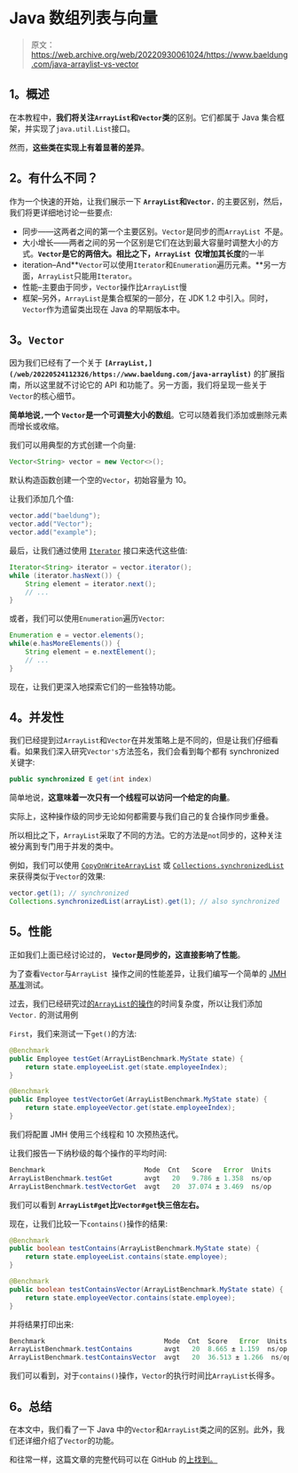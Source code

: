 # Java 数组列表与向量

> 原文：<https://web.archive.org/web/20220930061024/https://www.baeldung.com/java-arraylist-vs-vector>

## 1。概述

在本教程中，**我们将关注`ArrayList`和`Vector`类**的区别。它们都属于 Java 集合框架，并实现了`java.util.List`接口。

然而，**这些类在实现上有着显著的差异**。

## 2。有什么不同？

作为一个快速的开始，让我们展示一下 **`ArrayList`和`Vector.`** 的主要区别，然后，我们将更详细地讨论一些要点:

*   同步——这两者之间的第一个主要区别。`Vector`是同步的而`ArrayList `不是。
*   大小增长——两者之间的另一个区别是它们在达到最大容量时调整大小的方式。**`Vector`是它的两倍大。相比之下，`ArrayList `仅增加其长度**的一半
*   iteration–And**`Vector`可以使用`Iterator`和`Enumeration`遍历元素。**另一方面，`ArrayList`只能用`Iterator`。
*   性能–主要由于同步，`Vector`操作比`ArrayList`慢
*   框架–另外，`ArrayList`是集合框架的一部分，在 JDK 1.2 中引入。同时，`Vector`作为遗留类出现在 Java 的早期版本中。

## 3。`Vector`

因为我们已经有了一个关于 ****`[ArrayList,](/web/20220524112326/https://www.baeldung.com/java-arraylist)`**** 的扩展指南，所以这里就不讨论它的 API 和功能了。另一方面，我们将呈现一些关于`Vector`的核心细节。

**简单地说`,`一个 `Vector`是一个可调整大小的数组**。它可以随着我们添加或删除元素而增长或收缩。

我们可以用典型的方式创建一个向量:

```java
Vector<String> vector = new Vector<>();
```

默认构造函数创建一个空的`Vector`，初始容量为 10。

让我们添加几个值:

```java
vector.add("baeldung");
vector.add("Vector");
vector.add("example");
```

最后，让我们通过使用 [`Iterator`](/web/20220524112326/https://www.baeldung.com/java-iterator) 接口来迭代这些值:

```java
Iterator<String> iterator = vector.iterator();
while (iterator.hasNext()) {
    String element = iterator.next();
    // ...
}
```

或者，我们可以使用`Enumeration`遍历`Vector`:

```java
Enumeration e = vector.elements();
while(e.hasMoreElements()) {
    String element = e.nextElement();
    // ... 
}
```

现在，让我们更深入地探索它们的一些独特功能。

## 4。并发性

我们已经提到过`ArrayList`和`Vector`在并发策略上是不同的，但是让我们仔细看看。如果我们深入研究`Vector's`方法签名，我们会看到每个都有 synchronized 关键字:

```java
public synchronized E get(int index)
```

简单地说，**这意味着一次只有一个线程可以访问一个给定的向量**。

实际上，这种操作级的同步无论如何都需要与我们自己的复合操作同步重叠。

所以相比之下，`ArrayList`采取了不同的方法。它的方法是`not`同步的，这种关注被分离到专门用于并发的类中。

例如，我们可以使用 [`CopyOnWriteArrayList`](/web/20220524112326/https://www.baeldung.com/java-copy-on-write-arraylist) 或 [`Collections.synchronizedList`](/web/20220524112326/https://www.baeldung.com/java-synchronized-collections) 来获得类似于`Vector`的效果:

```java
vector.get(1); // synchronized
Collections.synchronizedList(arrayList).get(1); // also synchronized
```

## 5。性能

正如我们上面已经讨论过的， **`Vector`是同步的，这直接影响了性能**。

为了查看`Vector`与`ArrayList `操作之间的性能差异，让我们编写一个简单的 [JMH 基准](/web/20220524112326/https://www.baeldung.com/java-microbenchmark-harness)测试。

过去，我们已经研究过[的`ArrayList`的操作](/web/20220524112326/https://www.baeldung.com/java-collections-complexity)的时间复杂度，所以让我们添加`Vector.` 的测试用例

`First`，我们来测试一下`get()`的方法:

```java
@Benchmark
public Employee testGet(ArrayListBenchmark.MyState state) {
    return state.employeeList.get(state.employeeIndex);
}

@Benchmark
public Employee testVectorGet(ArrayListBenchmark.MyState state) {
    return state.employeeVector.get(state.employeeIndex);
}
```

我们将配置 JMH 使用三个线程和 10 次预热迭代。

让我们报告一下纳秒级的每个操作的平均时间:

```java
Benchmark                         Mode  Cnt   Score   Error  Units
ArrayListBenchmark.testGet        avgt   20   9.786 ± 1.358  ns/op
ArrayListBenchmark.testVectorGet  avgt   20  37.074 ± 3.469  ns/op
```

我们可以看到 **`ArrayList#get`比`Vector#get`快三倍左右。**

现在，让我们比较一下`contains()`操作的结果:

```java
@Benchmark
public boolean testContains(ArrayListBenchmark.MyState state) {
    return state.employeeList.contains(state.employee);
}

@Benchmark
public boolean testContainsVector(ArrayListBenchmark.MyState state) {
    return state.employeeVector.contains(state.employee);
}
```

并将结果打印出来:

```java
Benchmark                              Mode  Cnt  Score   Error  Units
ArrayListBenchmark.testContains        avgt   20  8.665 ± 1.159  ns/op
ArrayListBenchmark.testContainsVector  avgt   20  36.513 ± 1.266  ns/op
```

我们可以看到，对于`contains()`操作，`Vector`的执行时间比`ArrayList`长得多。

## 6。总结

在本文中，我们看了一下 Java 中的`Vector`和`ArrayList`类之间的区别。此外，我们还详细介绍了`Vector`的功能。

和往常一样，这篇文章的完整代码可以在 GitHub 的[上找到。](https://web.archive.org/web/20220524112326/https://github.com/eugenp/tutorials/tree/master/core-java-modules/core-java-collections-3)